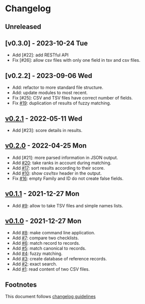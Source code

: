 # Changelog

## Unreleased

## [v0.3.0] - 2023-10-24 Tue

- Add [#22]: add RESTful API
- Fix [#26]: allow csv files with only one field in tsv and csv files.

## [v0.2.2] - 2023-09-06 Wed

- Add: refactor to more standard file structure.
- Add: update modules to most recent.
- Fix [#25]: CSV and TSV files have correct number of fields.
- Fix [#19]: duplication of results of fuzzy matching.

## [v0.2.1] - 2022-05-11 Wed

- Add [#23]: score details in results.

## [v0.2.0] - 2022-04-25 Mon

- Add [#21]: more parsed information in JSON output.
- Add [#20]: take ranks in account during matching.
- Add [#17]: sort results according to their score.
- Add [#10]: show csv/tsv header in the output.
- Fix [#16]: empty Family and ID do not create false fields.

## [v0.1.1] - 2021-12-27 Mon

- Add [#9]: allow to take TSV files and simple names lists.

## [v0.1.0] - 2021-12-27 Mon

- Add [#8]: make command line application.
- Add [#7]: compare two checklists.
- Add [#6]: match record to records.
- Add [#5]: match canonical to records.
- Add [#4]: fuzzy matching.
- Add [#3]: create database of reference records.
- Add [#2]: exact search.
- Add [#1]: read content of two CSV files.

## Footnotes

This document follows [changelog guidelines]

[v0.2.1]: https://github.com/gnames/gndiff/compare/v0.2.0...v0.2.1
[v0.2.0]: https://github.com/gnames/gndiff/compare/v0.1.1...v0.2.0
[v0.1.1]: https://github.com/gnames/gndiff/compare/v0.1.0...v0.1.1
[v0.1.0]: https://github.com/gnames/gndiff/tree/v0.1.0
[#20]: https://github.com/gnames/gndiff/issues/20
[#19]: https://github.com/gnames/gndiff/issues/19
[#18]: https://github.com/gnames/gndiff/issues/18
[#17]: https://github.com/gnames/gndiff/issues/17
[#16]: https://github.com/gnames/gndiff/issues/16
[#15]: https://github.com/gnames/gndiff/issues/15
[#14]: https://github.com/gnames/gndiff/issues/14
[#13]: https://github.com/gnames/gndiff/issues/13
[#12]: https://github.com/gnames/gndiff/issues/12
[#11]: https://github.com/gnames/gndiff/issues/11
[#10]: https://github.com/gnames/gndiff/issues/10
[#9]: https://github.com/gnames/gndiff/issues/9
[#8]: https://github.com/gnames/gndiff/issues/8
[#7]: https://github.com/gnames/gndiff/issues/7
[#6]: https://github.com/gnames/gndiff/issues/6
[#5]: https://github.com/gnames/gndiff/issues/5
[#4]: https://github.com/gnames/gndiff/issues/4
[#3]: https://github.com/gnames/gndiff/issues/3
[#2]: https://github.com/gnames/gndiff/issues/2
[#1]: https://github.com/gnames/gndiff/issues/1
[changelog guidelines]: https://github.com/olivierlacan/keep-a-changelog
